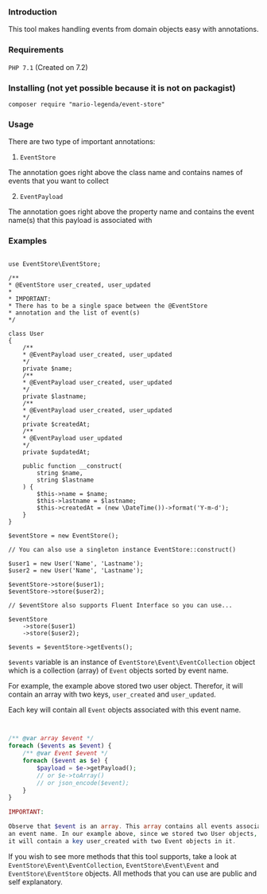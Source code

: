 ### Introduction

This tool makes handling events from domain objects easy with annotations.

### Requirements

`PHP 7.1` (Created on 7.2)

### Installing (not yet possible because it is not on packagist)

`composer require "mario-legenda/event-store"`

### Usage

There are two type of important annotations:

1. `EventStore`

The annotation goes right above the class name and contains 
names of events that you want to collect

2. `EventPayload`

The annotation goes right above the property name and contains
the event name(s) that this payload is associated with

### Examples

```

use EventStore\EventStore;

/**
* @EventStore user_created, user_updated
*
* IMPORTANT: 
* There has to be a single space between the @EventStore 
* annotation and the list of event(s)
*/

class User 
{
    /**
    * @EventPayload user_created, user_updated
    */
    private $name;
    /**
    * @EventPayload user_created, user_updated
    */
    private $lastname;
    /**
    * @EventPayload user_created, user_updated
    */
    private $createdAt;
    /**
    * @EventPayload user_updated
    */
    private $updatedAt;
    
    public function __construct(
        string $name,
        string $lastname
    ) {
        $this->name = $name;
        $this->lastname = $lastname;
        $this->createdAt = (new \DateTime())->format('Y-m-d');
    }
}

$eventStore = new EventStore();

// You can also use a singleton instance EventStore::construct()

$user1 = new User('Name', 'Lastname');
$user2 = new User('Name', 'Lastname');

$eventStore->store($user1);
$eventStore->store($user2);

// $eventStore also supports Fluent Interface so you can use...

$eventStore
    ->store($user1)
    ->store($user2);
    
$events = $eventStore->getEvents();

```

`$events` variable is an instance of `EventStore\Event\EventCollection` object
which is a collection (array) of `Event` objects sorted by event name.

For example, the example above stored two user object. Therefor,
it will contain an array with two keys, `user_created` and `user_updated`.

Each key will contain all `Event` objects associated with this event name.

```php


/** @var array $event */
foreach ($events as $event) {
    /** @var Event $event */
    foreach ($event as $e) {
        $payload = $e->getPayload();
        // or $e->toArray()
        // or json_encode($event);
    }
}

IMPORTANT:

Observe that $event is an array. This array contains all events associated with 
an event name. In our example above, since we stored two User objects,
it will contain a key user_created with two Event objects in it.

```

If you wish to see more methods that this tool supports, take a look
at `EventStore\Event\EventCollection`, `EventStore\Event\Event` and 
`EventStore\EventStore` objects. All methods that you can use are public
and self explanatory.



